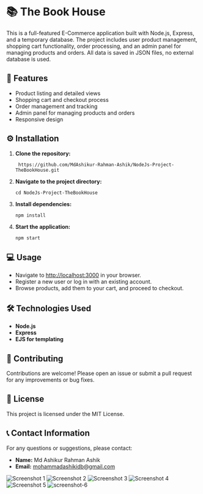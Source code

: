 <h1>📚 The Book House</h1>

<p>This is a full-featured E-Commerce application built with Node.js, Express, and a temporary database. The project includes user product management, shopping cart functionality, order processing, and an admin panel for managing products and orders. All data is saved in JSON files, no external database is used.</p>

<h2>🚀 Features</h2>
<ul>
  <li>Product listing and detailed views</li>
  <li>Shopping cart and checkout process</li>
  <li>Order management and tracking</li>
  <li>Admin panel for managing products and orders</li>
  <li>Responsive design</li>
</ul>

<h2>⚙️ Installation</h2>
<ol>
  <li><strong>Clone the repository:</strong></li>
  <pre><code> https://github.com/MdAshikur-Rahman-Ashik/NodeJs-Project-TheBookHouse.git</code></pre>
  <li><strong>Navigate to the project directory:</strong></li>
  <pre><code>cd NodeJs-Project-TheBookHouse</code></pre>
  <li><strong>Install dependencies:</strong></li>
  <pre><code>npm install</code></pre>
 
  <li><strong>Start the application:</strong></li>
  <pre><code>npm start</code></pre>
</ol>

<h2>💻 Usage</h2>
<ul>
  <li>Navigate to <a href="http://localhost:3000" target="_blank">http://localhost:3000</a> in your browser.</li>
  <li>Register a new user or log in with an existing account.</li>
  <li>Browse products, add them to your cart, and proceed to checkout.</li>
</ul>

<h2>🛠️ Technologies Used</h2>
<ul>
  <li><strong>Node.js</strong></li>
  <li><strong>Express</strong></li>
  <li><strong>EJS for templating</strong></li>
</ul>

<h2>🤝 Contributing</h2>
<p>Contributions are welcome! Please open an issue or submit a pull request for any improvements or bug fixes.</p>

<h2>📝 License</h2>
<p>This project is licensed under the MIT License.</p>

<h2>📞 Contact Information</h2>
<p>For any questions or suggestions, please contact:</p>
<ul>
  <li><strong>Name:</strong> Md Ashikur Rahman Ashik</li>
  <li><strong>Email:</strong> <a href="mailto:mohammadashikidb@gmail.com">mohammadashikidb@gmail.com</a></li>
</ul>

![Screenshot 1](https://github.com/user-attachments/assets/587a40aa-2538-4b7c-992b-2ef9ab432f2f)
![Screenshot 2](https://github.com/user-attachments/assets/409104a7-d6ae-4233-b277-5954d6519da9)
![Screenshot 3](https://github.com/user-attachments/assets/31adb573-0334-4307-8343-e2c70c64e450)
![Screenshot 4](https://github.com/user-attachments/assets/fd893259-b3a8-42ed-9673-77e0689786ef)
![Screenshot 5](https://github.com/user-attachments/assets/84c73a62-1f59-4251-985e-e0580fbeb093)
![screenshot-6](https://github.com/user-attachments/assets/12661860-0430-47b9-a2c4-fed86f6cd7b3)
